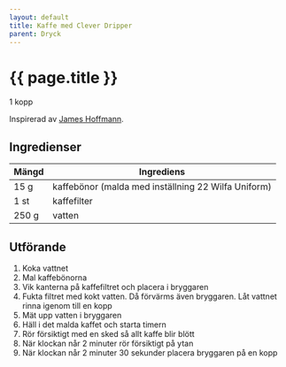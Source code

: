 ```yaml
---
layout: default
title: Kaffe med Clever Dripper
parent: Dryck
---
```


# {{ page.title }}

1 kopp

Inspirerad av [James Hoffmann](https://www.youtube.com/watch?v=RpOdennxP24).

## Ingredienser

Mängd|Ingrediens
------------ | -------------
15 g|kaffebönor (malda med inställning 22 Wilfa Uniform)
1 st|kaffefilter
250 g|vatten

## Utförande
1. Koka vattnet
2. Mal kaffebönorna
3. Vik kanterna på kaffefiltret och placera i bryggaren
4. Fukta filtret med kokt vatten. Då förvärms även bryggaren. Låt vattnet rinna igenom till en kopp
5. Mät upp vatten i bryggaren
6. Häll i det malda kaffet och starta timern
7. Rör försiktigt med en sked så allt kaffe blir blött
8. När klockan når 2 minuter rör försiktigt på ytan
9. När klockan når 2 minuter 30 sekunder placera bryggaren på en kopp
